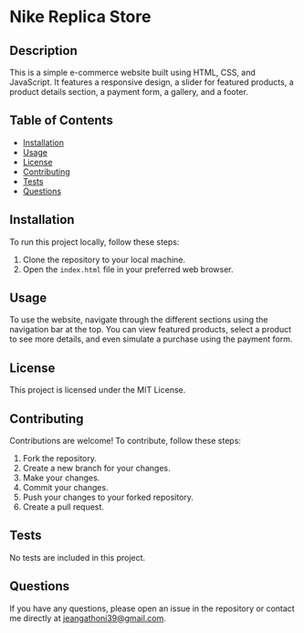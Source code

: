 # Nike Replica Store

## Description
This is a simple e-commerce website built using HTML, CSS, and JavaScript. It features a responsive design, a slider for featured products, a product details section, a payment form, a gallery, and a footer.

## Table of Contents
- [Installation](#installation)
- [Usage](#usage)
- [License](#license)
- [Contributing](#contributing)
- [Tests](#tests)
- [Questions](#questions)

## Installation
To run this project locally, follow these steps:
1. Clone the repository to your local machine.
2. Open the `index.html` file in your preferred web browser.

## Usage
To use the website, navigate through the different sections using the navigation bar at the top. You can view featured products, select a product to see more details, and even simulate a purchase using the payment form.

## License
This project is licensed under the MIT License.

## Contributing
Contributions are welcome! To contribute, follow these steps:
1. Fork the repository.
2. Create a new branch for your changes.
3. Make your changes.
4. Commit your changes.
5. Push your changes to your forked repository.
6. Create a pull request.

## Tests
No tests are included in this project.

## Questions
If you have any questions, please open an issue in the repository or contact me directly at jeangathoni39@gmail.com.

